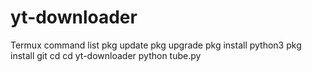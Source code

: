 # yt-downloader
Termux command list
pkg update
pkg upgrade
pkg install python3
pkg install git
cd
cd yt-downloader
python tube.py

